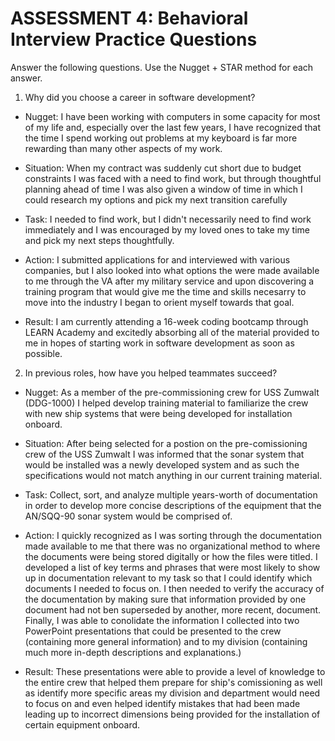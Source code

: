 # ASSESSMENT 4: Behavioral Interview Practice Questions

Answer the following questions. Use the Nugget + STAR method for each answer.

1. Why did you choose a career in software development?

- Nugget: I have been working with computers in some capacity for most of my life and, especially over the last few years, I have recognized that the time I spend working out problems at my keyboard is far more rewarding than many other aspects of my work.

- Situation: When my contract was suddenly cut short due to budget constraints I was faced with a need to find work, but through thoughtful planning ahead of time I was also given a window of time in which I could research my options and pick my next transition carefully

- Task: I needed to find work, but I didn't necessarily need to find work immediately and I was encouraged by my loved ones to take my time and pick my next steps thoughtfully.

- Action: I submitted applications for and interviewed with various companies, but I also looked into what options the were made available to me through the VA after my military service and upon discovering a training program that would give me the time and skills necesarry to move into the industry I began to orient myself towards that goal.

- Result: I am currently attending a 16-week coding bootcamp through LEARN Academy and excitedly absorbing all of the material provided to me in hopes of starting work in software development as soon as possible.

2. In previous roles, how have you helped teammates succeed?

- Nugget: As a member of the pre-commissioning crew for USS Zumwalt (DDG-1000) I helped develop training material to familiarize the crew with new ship systems that were being developed for installation onboard.

- Situation: After being selected for a postion on the pre-comissioning crew of the USS Zumwalt I was informed that the sonar system that would be installed was a newly developed system and as such the specifications would not match anything in our current training material.

- Task: Collect, sort, and analyze multiple years-worth of documentation in order to develop more concise descriptions of the equipment that the AN/SQQ-90 sonar system would be comprised of.

- Action: I quickly recognized as I was sorting through the documentation made available to me that there was no organizational method to where the documents were being stored digitally or how the files were titled. I developed a list of key terms and phrases that were most likely to show up in documentation relevant to my task so that I could identify which documents I needed to focus on. I then needed to verify the accuracy of the documentation by making sure that information provided by one document had not ben superseded by another, more recent, document. Finally, I was able to conolidate the information I collected into two PowerPoint presentations that could be presented to the crew (containing more general information) and to my division (containing much more in-depth descriptions and explanations.)

- Result: These presentations were able to provide a level of knowledge to the entire crew that helped them prepare for ship's comissioning as well as identify more specific areas my division and department would need to focus on and even helped identify mistakes that had been made leading up to incorrect dimensions being provided for the installation of certain equipment onboard.